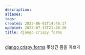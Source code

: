 ```yaml
---
description:
aliases: 
tags: 
created: 2023-06-01T14:46:17
updated: 2023-07-15T21:30:20
title: django crispy forms
---
```

[django crispy forms](https://django-crispy-forms.readthedocs.io/en/latest/install.html) 못생긴 폼을 이쁘게
